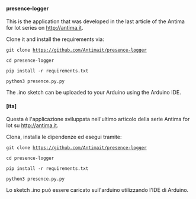 <h4>presence-logger</h4>

This is the application that was developed in the last article of the Antima for Iot series on http://antima.it.

Clone it and install the requirements via:

<code>git clone https://github.com/Antimait/presence-logger</code>

<code>cd presence-logger</code>

<code>pip install -r requirements.txt</code>

<code>python3 presence.py.py</code>

The .ino sketch can be uploaded to your Arduino using the Arduino IDE.

<h4>[ita]</h4>

Questa è l'applicazione sviluppata nell'ultimo articolo della serie Antima for Iot su http://antima.it.

Clona, installa le dipendenze ed esegui tramite:

<code>git clone https://github.com/Antimait/presence-logger</code>

<code>cd presence-logger</code>

<code>pip install -r requirements.txt</code>

<code>python3 presence.py.py</code>

Lo sketch .ino può essere caricato sull'arduino utilizzando l'IDE di Arduino.